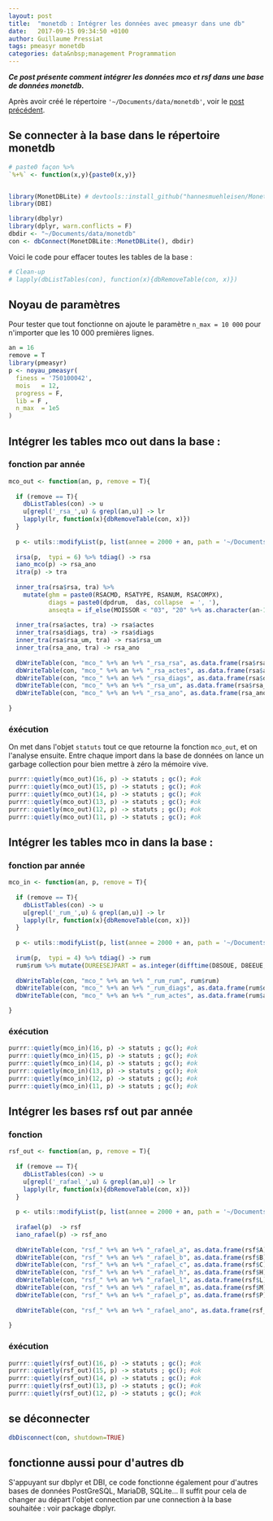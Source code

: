```yaml
---
layout: post
title:  "monetdb : Intégrer les données avec pmeasyr dans une db"
date:   2017-09-15 09:34:50 +0100
author: Guillaume Pressiat
tags: pmeasyr monetdb
categories: data&nbsp;management Programmation 
---
```



***Ce post présente comment intégrer les données mco et rsf dans une base de données monetdb.***

Après avoir créé le répertoire `'~/Documents/data/monetdb'`, voir le [post précédent](https://guillaumepressiat.github.io/blog/2017/09/arborescence).

## Se connecter à la base dans le répertoire monetdb

```r
# paste0 façon %>%
`%+%` <- function(x,y){paste0(x,y)}


library(MonetDBLite) # devtools::install_github("hannesmuehleisen/MonetDBLite")
library(DBI)

library(dbplyr)
library(dplyr, warn.conflicts = F)
dbdir <- "~/Documents/data/monetdb"
con <- dbConnect(MonetDBLite::MonetDBLite(), dbdir)
```

Voici le code pour effacer toutes les tables de la base : 

```r
# Clean-up
# lapply(dbListTables(con), function(x){dbRemoveTable(con, x)})
```

## Noyau de paramètres

Pour tester que tout fonctionne on ajoute le paramètre `n_max = 10 000` pour n'importer que les 10 000 premières lignes.

```r
an = 16
remove = T
library(pmeasyr)
p <- noyau_pmeasyr(
  finess = '750100042',
  mois   = 12,
  progress = F,
  lib = F ,
  n_max  = 1e5
)
```


## Intégrer les tables mco out dans la base : 

### fonction par année

```r
mco_out <- function(an, p, remove = T){
  
  if (remove == T){
    dbListTables(con) -> u
    u[grepl('_rsa_',u) & grepl(an,u)] -> lr
    lapply(lr, function(x){dbRemoveTable(con, x)})
  }
  
  p <- utils::modifyList(p, list(annee = 2000 + an, path = '~/Documents/data/' %+% 'mco'))
  
  irsa(p,  typi = 6) %>% tdiag() -> rsa
  iano_mco(p) -> rsa_ano
  itra(p) -> tra
  
  inner_tra(rsa$rsa, tra) %>% 
    mutate(ghm = paste0(RSACMD, RSATYPE, RSANUM, RSACOMPX),
           diags = paste0(dpdrum,  das, collapse  = ', '),
           anseqta = if_else(MOISSOR < "03", "20" %+% as.character(an-1), "20" %+% as.character(an))) -> rsa$rsa
  
  inner_tra(rsa$actes, tra) -> rsa$actes
  inner_tra(rsa$diags, tra) -> rsa$diags
  inner_tra(rsa$rsa_um, tra) -> rsa$rsa_um
  inner_tra(rsa_ano, tra) -> rsa_ano
  
  dbWriteTable(con, "mco_" %+% an %+% "_rsa_rsa", as.data.frame(rsa$rsa))
  dbWriteTable(con, "mco_" %+% an %+% "_rsa_actes", as.data.frame(rsa$actes))
  dbWriteTable(con, "mco_" %+% an %+% "_rsa_diags", as.data.frame(rsa$diags))
  dbWriteTable(con, "mco_" %+% an %+% "_rsa_um", as.data.frame(rsa$rsa_um))
  dbWriteTable(con, "mco_" %+% an %+% "_rsa_ano", as.data.frame(rsa_ano))
  
}

```

### éxécution

On met dans l'objet `statuts` tout ce que retourne la fonction `mco_out`, et on l'analyse ensuite. Entre chaque import dans la base de données on lance un garbage collection pour bien mettre à zéro la mémoire vive.

```r
purrr::quietly(mco_out)(16, p) -> statuts ; gc(); #ok
purrr::quietly(mco_out)(15, p) -> statuts ; gc(); #ok
purrr::quietly(mco_out)(14, p) -> statuts ; gc(); #ok
purrr::quietly(mco_out)(13, p) -> statuts ; gc(); #ok
purrr::quietly(mco_out)(12, p) -> statuts ; gc(); #ok
purrr::quietly(mco_out)(11, p) -> statuts ; gc(); #ok
```

## Intégrer les tables mco in dans la base :

### fonction par année

```r
mco_in <- function(an, p, remove = T){
  
  if (remove == T){
    dbListTables(con) -> u
    u[grepl('_rum_',u) & grepl(an,u)] -> lr
    lapply(lr, function(x){dbRemoveTable(con, x)})
  }
  
  p <- utils::modifyList(p, list(annee = 2000 + an, path = '~/Documents/data/' %+% 'mco'))
  
  irum(p,  typi = 4) %>% tdiag() -> rum
  rum$rum %>% mutate(DUREESEJPART = as.integer(difftime(D8SOUE, D8EEUE, units= c("days")))) -> rum$rum
  
  dbWriteTable(con, "mco_" %+% an %+% "_rum_rum", rum$rum)
  dbWriteTable(con, "mco_" %+% an %+% "_rum_diags", as.data.frame(rum$diags))
  dbWriteTable(con, "mco_" %+% an %+% "_rum_actes", as.data.frame(rum$actes))

}
```

### éxécution

```r
purrr::quietly(mco_in)(16, p) -> statuts ; gc(); #ok
purrr::quietly(mco_in)(15, p) -> statuts ; gc(); #ok
purrr::quietly(mco_in)(14, p) -> statuts ; gc(); #ok
purrr::quietly(mco_in)(13, p) -> statuts ; gc(); #ok
purrr::quietly(mco_in)(12, p) -> statuts ; gc(); #ok
purrr::quietly(mco_in)(11, p) -> statuts ; gc(); #ok
```


## Intégrer les bases rsf out par année

### fonction

```r
rsf_out <- function(an, p, remove = T){
  
  if (remove == T){
    dbListTables(con) -> u
    u[grepl('_rafael_',u) & grepl(an,u)] -> lr
    lapply(lr, function(x){dbRemoveTable(con, x)})
  }
  
  p <- utils::modifyList(p, list(annee = 2000 + an, path = '~/Documents/data/' %+% 'rsf'))
  
  irafael(p)  -> rsf
  iano_rafael(p) -> rsf_ano
  
  dbWriteTable(con, "rsf_" %+% an %+% "_rafael_a", as.data.frame(rsf$A))
  dbWriteTable(con, "rsf_" %+% an %+% "_rafael_b", as.data.frame(rsf$B))
  dbWriteTable(con, "rsf_" %+% an %+% "_rafael_c", as.data.frame(rsf$C))
  dbWriteTable(con, "rsf_" %+% an %+% "_rafael_h", as.data.frame(rsf$H))
  dbWriteTable(con, "rsf_" %+% an %+% "_rafael_l", as.data.frame(rsf$L))
  dbWriteTable(con, "rsf_" %+% an %+% "_rafael_m", as.data.frame(rsf$M))
  dbWriteTable(con, "rsf_" %+% an %+% "_rafael_p", as.data.frame(rsf$P))
  
  dbWriteTable(con, "rsf_" %+% an %+% "_rafael_ano", as.data.frame(rsf_ano))
  
}
```

### éxécution

```r
purrr::quietly(rsf_out)(16, p) -> statuts ; gc(); #ok
purrr::quietly(rsf_out)(15, p) -> statuts ; gc(); #ok
purrr::quietly(rsf_out)(14, p) -> statuts ; gc(); #ok
purrr::quietly(rsf_out)(13, p) -> statuts ; gc(); #ok
purrr::quietly(rsf_out)(12, p) -> statuts ; gc(); #ok
```

## se déconnecter

```r
dbDisconnect(con, shutdown=TRUE)
```


## fonctionne aussi pour d'autres db

S'appuyant sur dbplyr et DBI, ce code fonctionne également pour d'autres bases de données PostGreSQL, MariaDB, SQLite... Il suffit pour cela de changer au départ l'objet connection par une connection à la base souhaitée : voir package dbplyr.

